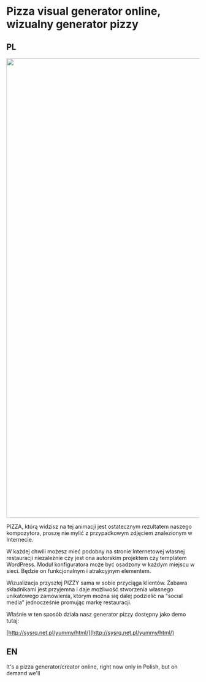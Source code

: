 # Pizza visual generator online, wizualny generator pizzy

## PL

<img src="http://sysrq.net.pl/yummy/html/assets/video/presentation4.gif" width="1200">

PIZZA, którą widzisz na tej animacji jest ostatecznym rezultatem naszego kompozytora, proszę nie mylić z przypadkowym zdjęciem znalezionym w Internecie. 

W każdej chwili możesz mieć podobny na stronie Internetowej własnej restauracji niezależnie czy jest ona autorskim projektem czy templatem WordPress. Moduł konfiguratora może być osadzony w każdym miejscu w sieci. Będzie on funkcjonalnym i atrakcyjnym elementem.

Wizualizacja przyszłej PIZZY sama w sobie przyciąga klientów. Zabawa składnikami jest przyjemna i daje możliwość stworzenia własnego unikatowego zamówienia, którym można się dalej podzielić na "social media" jednocześnie promując markę restauracji. 

Właśnie w ten sposób działa nasz generator pizzy dostępny jako demo tutaj:

[http://sysrq.net.pl/yummy/html/](http://sysrq.net.pl/yummy/html/)

## EN

It's a pizza generator/creator online, right now only in Polish, but on demand we'll